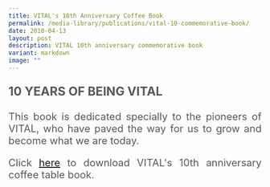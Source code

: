 ```yaml
---
title: VITAL's 10th Anniversary Coffee Book
permalink: /media-library/publications/vital-10-commemorative-book/
date: 2018-04-13
layout: post
description: VITAL 10th anniversary commemorative book
variant: markdown
image: ""
---
```

<p style="font-size: 24px;color:#585858;text-align:justify;">
	<b>10 YEARS OF BEING VITAL</b>
</p>
<p style="font-size: 20px;color:#585858;text-align:justify;">
This book is dedicated specially to the pioneers of VITAL, who have paved the way for us to grow and become what we are today.
	</p>
<p style="font-size: 20px;color:#585858;text-align:justify;">
	Click <a href="/media/10yearsofbeingvital.pdf">here</a> to download VITAL's 10th anniversary coffee table book.
</p>